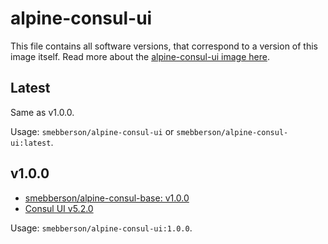 # alpine-consul-ui

This file contains all software versions, that correspond to a version of this image itself. Read more about the [alpine-consul-ui image here][alpineconsului].

## Latest

Same as v1.0.0.

Usage: `smebberson/alpine-consul-ui` or `smebberson/alpine-consul-ui:latest`.

## v1.0.0

- [smebberson/alpine-consul-base: v1.0.0][smebbersonalpineconsulbase100]
- [Consul UI v5.2.0][consului]

Usage: `smebberson/alpine-consul-ui:1.0.0`.

[consului]: https://demo.consul.io/ui/
[alpineconsului]: https://github.com/smebberson/docker-alpine/tree/master/alpine-consul-ui
[smebbersonalpineconsulbase100]: https://github.com/smebberson/docker-alpine/tree/alpine-consul-base-v1.0.0/alpine-consul-base
